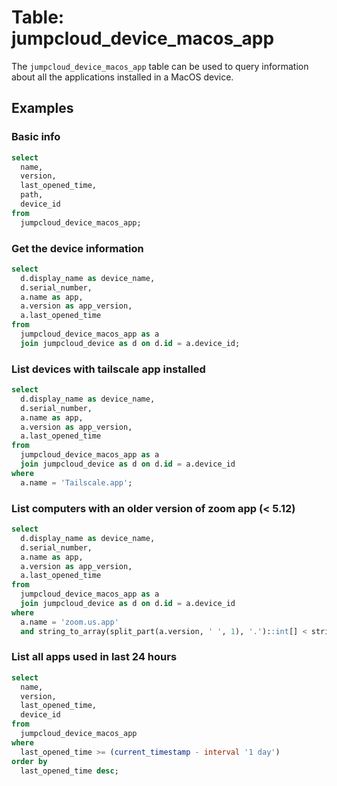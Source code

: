 # Table: jumpcloud_device_macos_app

The `jumpcloud_device_macos_app` table can be used to query information about all the applications installed in a MacOS device.

## Examples

### Basic info

```sql
select
  name,
  version,
  last_opened_time,
  path,
  device_id
from
  jumpcloud_device_macos_app;
```

### Get the device information

```sql
select
  d.display_name as device_name,
  d.serial_number,
  a.name as app,
  a.version as app_version,
  a.last_opened_time
from
  jumpcloud_device_macos_app as a
  join jumpcloud_device as d on d.id = a.device_id;
```

### List devices with tailscale app installed

```sql
select
  d.display_name as device_name,
  d.serial_number,
  a.name as app,
  a.version as app_version,
  a.last_opened_time
from
  jumpcloud_device_macos_app as a
  join jumpcloud_device as d on d.id = a.device_id
where
  a.name = 'Tailscale.app';
```

### List computers with an older version of zoom app (< 5.12)

```sql
select
  d.display_name as device_name,
  d.serial_number,
  a.name as app,
  a.version as app_version,
  a.last_opened_time
from
  jumpcloud_device_macos_app as a
  join jumpcloud_device as d on d.id = a.device_id
where
  a.name = 'zoom.us.app'
  and string_to_array(split_part(a.version, ' ', 1), '.')::int[] < string_to_array('5.12', '.')::int[];
```

### List all apps used in last 24 hours

```sql
select
  name,
  version,
  last_opened_time,
  device_id
from
  jumpcloud_device_macos_app
where
  last_opened_time >= (current_timestamp - interval '1 day')
order by
  last_opened_time desc;
```
